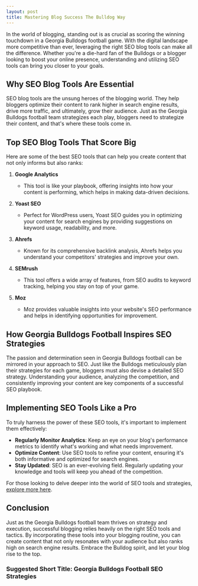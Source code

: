 ```yaml
---
layout: post
title: Mastering Blog Success The Bulldog Way
---
```



In the world of blogging, standing out is as crucial as scoring the winning touchdown in a Georgia Bulldogs football game. With the digital landscape more competitive than ever, leveraging the right SEO blog tools can make all the difference. Whether you're a die-hard fan of the Bulldogs or a blogger looking to boost your online presence, understanding and utilizing SEO tools can bring you closer to your goals.

## Why SEO Blog Tools Are Essential

SEO blog tools are the unsung heroes of the blogging world. They help bloggers optimize their content to rank higher in search engine results, drive more traffic, and ultimately, grow their audience. Just as the Georgia Bulldogs football team strategizes each play, bloggers need to strategize their content, and that's where these tools come in.

## Top SEO Blog Tools That Score Big

Here are some of the best SEO tools that can help you create content that not only informs but also ranks:

1. **Google Analytics**
   - This tool is like your playbook, offering insights into how your content is performing, which helps in making data-driven decisions.

2. **Yoast SEO**
   - Perfect for WordPress users, Yoast SEO guides you in optimizing your content for search engines by providing suggestions on keyword usage, readability, and more.

3. **Ahrefs**
   - Known for its comprehensive backlink analysis, Ahrefs helps you understand your competitors' strategies and improve your own.

4. **SEMrush**
   - This tool offers a wide array of features, from SEO audits to keyword tracking, helping you stay on top of your game.

5. **Moz**
   - Moz provides valuable insights into your website's SEO performance and helps in identifying opportunities for improvement.

## How Georgia Bulldogs Football Inspires SEO Strategies

The passion and determination seen in Georgia Bulldogs football can be mirrored in your approach to SEO. Just like the Bulldogs meticulously plan their strategies for each game, bloggers must also devise a detailed SEO strategy. Understanding your audience, analyzing the competition, and consistently improving your content are key components of a successful SEO playbook.

## Implementing SEO Tools Like a Pro

To truly harness the power of these SEO tools, it's important to implement them effectively:

- **Regularly Monitor Analytics**: Keep an eye on your blog's performance metrics to identify what's working and what needs improvement.
- **Optimize Content**: Use SEO tools to refine your content, ensuring it's both informative and optimized for search engines.
- **Stay Updated**: SEO is an ever-evolving field. Regularly updating your knowledge and tools will keep you ahead of the competition.

For those looking to delve deeper into the world of SEO tools and strategies, [explore more here](https://seoblogtool.com/).

## Conclusion

Just as the Georgia Bulldogs football team thrives on strategy and execution, successful blogging relies heavily on the right SEO tools and tactics. By incorporating these tools into your blogging routine, you can create content that not only resonates with your audience but also ranks high on search engine results. Embrace the Bulldog spirit, and let your blog rise to the top. 

### Suggested Short Title: Georgia Bulldogs Football SEO Strategies